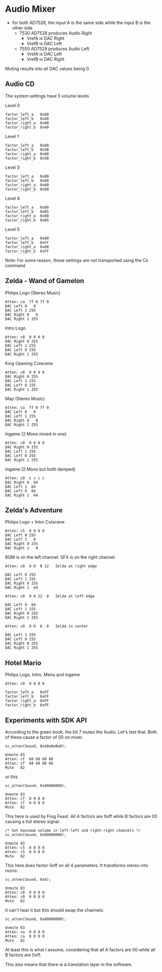 # Audio Mixer

* for both AD7528, the input A is the same side while the input B is the other side
    * 7530 AD7528 produces Audio Right
        * VrefA is DAC Right
        * VrefB is DAC Left
    * 7550 AD7528 produces Audio Left
        * VrefA is DAC Left
        * VrefB is DAC Right


Muting results into all DAC values being 0

## Audio CD

The system settings have 5 volume levels

Level 0

    factor_left_a   0x00
    factor_left_b   0x40
    factor_right_a  0x00
    factor_right_b  0x40

Level 1

    factor_left_a   0x00
    factor_left_b   0x5B
    factor_right_a  0x00
    factor_right_b  0x5B

Level 3

    factor_left_a   0x00
    factor_left_b   0x80
    factor_right_a  0x00
    factor_right_b  0x80

Level 4

    factor_left_a   0x00
    factor_left_b   0xB5
    factor_right_a  0x00
    factor_right_b  0xB5

Level 5

    factor_left_a   0x00
    factor_left_b   0xFF
    factor_right_a  0x00
    factor_right_b  0xFF

Note: For some reason, these settings are not transported using the Cx command

## Zelda - Wand of Gamelon

Philips Logo (Stereo Music)

    Atten: ca  7f 0 7f 0
    DAC Left 0   0
    DAC Left 1 255
    DAC Right 0   0
    DAC Right 1 255

Intro Logo

    Atten: c0  0 0 0 0
    DAC Right 0 255
    DAC Left 1 255
    DAC Left 0 255
    DAC Right 1 255

King Opening Cutscene

    Atten: c0  0 0 0 0
    DAC Right 0 255
    DAC Left 1 255
    DAC Left 0 255
    DAC Right 1 255

Map (Stereo Music)

    Atten: ca  7f 0 7f 0
    DAC Left 0   0
    DAC Left 1 255
    DAC Right 0   0
    DAC Right 1 255

Ingame (2 Mono mixed in one)

    Atten: c0  0 0 0 0
    DAC Right 0 255
    DAC Left 1 255
    DAC Left 0 255
    DAC Right 1 255

Ingame (2 Mono but both damped)

    Atten: c0  c c c c
    DAC Right 0  64
    DAC Left 1  64
    DAC Left 0  64
    DAC Right 1  64

## Zelda's Adventure

Philips Logo + Intro Cutscene

    Atten: c5  0 0 0 0
    DAC Left 0 255
    DAC Left 1   0
    DAC Right 0 255
    DAC Right 1   0

BGM is on the left channel. SFX is on the right channel.

	Atten: c0  0 0  0 12   Zelda at right edge

    DAC Left 0 255
    DAC Left 1 255
    DAC Right 0 255
    DAC Right 1  64

	Atten: c0  0 0 12  0   Zelda at left edge

    DAC Left 0  64
    DAC Left 1 255
    DAC Right 0 255
    DAC Right 1 255

	Atten: c0  0 0  0  0   Zelda in center

    DAC Left 1 255
    DAC Left 0 255
    DAC Right 0 255
    DAC Right 1 255

## Hotel Mario

Philips Logo, Intro, Menu and ingame

    Atten: c0  0 0 0 0

    factor_left_a   0xFF
    factor_left_b   0xFF
    factor_right_a  0xFF
    factor_right_b  0xFF

## Experiments with SDK API

According to the green book, the bit 7 mutes the Audio.
Let's test that. Both of these cause a factor of 00 on mixer.

    sc_atten(Sound, 0xe0e0e0e0);

    Unmute 83
    Atten: cf  60 60 60 60
    Atten: cf  60 60 60 60
    Mute   82

or this

    sc_atten(Sound, 0x80808080);

    Unmute 83
    Atten: cf  0 0 0 0
    Atten: cf  0 0 0 0
    Mute   82


This here is used by Frog Feast.
All A factors are 0xff while B factors are 00 causing a full stereo signal.

    /* Set maximum volume in left-left and right-right channels */
    sc_atten(Sound, 0x00800080);

    Unmute 83
    Atten: c5  0 0 0 0
    Atten: c5  0 0 0 0
    Mute   82


This here does factor 0xff on all 4 parameters.
It transforms stereo into mono:

    sc_atten(Sound, 0x0);

    Unmute 83
    Atten: c0  0 0 0 0
    Atten: c0  0 0 0 0
    Mute   82

It can't hear it but this should swap the channels:

	sc_atten(Sound, 0x80008000);

    Unmute 83
    Atten: ca  0 0 0 0
    Atten: ca  0 0 0 0
    Mute   82

At least this is what I assume, considering that all A factors are 00 while all B factors are 0xff.

This also means that there is a translation layer in the software.
